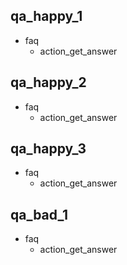 ## qa_happy_1
* faq
   - action_get_answer

## qa_happy_2
* faq
   - action_get_answer


## qa_happy_3
* faq
   - action_get_answer


## qa_bad_1
* faq
   - action_get_answer

